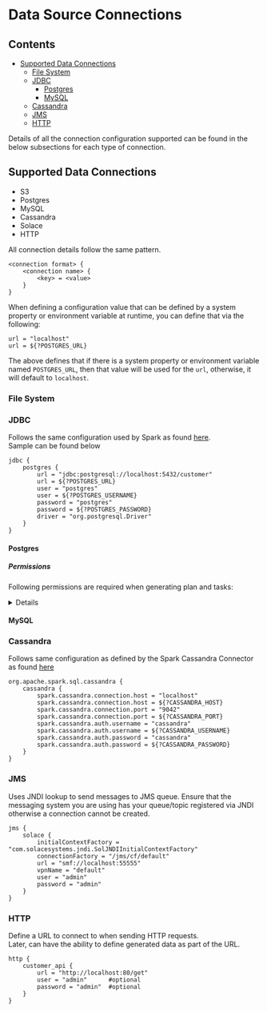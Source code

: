 # Data Source Connections

## Contents
- [Supported Data Connections](#supported-data-connections)
  - [File System](#file-system)
  - [JDBC](#jdbc)
    - [Postgres](#postgres)
    - [MySQL](#mysql)
  - [Cassandra](#cassandra)
  - [JMS](#jms)
  - [HTTP](#http)

Details of all the connection configuration supported can be found in the below subsections for each type of connection.

## Supported Data Connections

- S3
- Postgres
- MySQL
- Cassandra
- Solace
- HTTP

All connection details follow the same pattern.
```
<connection format> {
    <connection name> {
        <key> = <value>
    }
}
```

When defining a configuration value that can be defined by a system property or environment variable at runtime, you can define that via the following:
```
url = "localhost"
url = ${?POSTGRES_URL}
```
The above defines that if there is a system property or environment variable named `POSTGRES_URL`, then that value will be used for the `url`, otherwise,
it will default to `localhost`.


### File System

### JDBC
Follows the same configuration used by Spark as found [here](https://spark.apache.org/docs/latest/sql-data-sources-jdbc.html).  
Sample can be found below
```
jdbc {
    postgres {
        url = "jdbc:postgresql://localhost:5432/customer"
        url = ${?POSTGRES_URL}
        user = "postgres"
        user = ${?POSTGRES_USERNAME}
        password = "postgres"
        password = ${?POSTGRES_PASSWORD}
        driver = "org.postgresql.Driver"
    }
}
```

#### Postgres
##### Permissions
Following permissions are required when generating plan and tasks:
<details>

```sql
GRANT SELECT ON information_schema.tables TO <user>;
GRANT SELECT ON information_schema.columns TO <user>;
GRANT SELECT ON information_schema.table_constraints TO <user>;
GRANT SELECT ON information_schema.constraint_column_usage TO <user>;
GRANT SELECT ON information_schema.key_column_usage TO <user>;
```
</details>

#### MySQL


### Cassandra
Follows same configuration as defined by the Spark Cassandra Connector as found [here](https://github.com/datastax/spark-cassandra-connector/blob/master/doc/reference.md)  

```
org.apache.spark.sql.cassandra {
    cassandra {
        spark.cassandra.connection.host = "localhost"
        spark.cassandra.connection.host = ${?CASSANDRA_HOST}
        spark.cassandra.connection.port = "9042"
        spark.cassandra.connection.port = ${?CASSANDRA_PORT}
        spark.cassandra.auth.username = "cassandra"
        spark.cassandra.auth.username = ${?CASSANDRA_USERNAME}
        spark.cassandra.auth.password = "cassandra"
        spark.cassandra.auth.password = ${?CASSANDRA_PASSWORD}
    }
}
```

### JMS
Uses JNDI lookup to send messages to JMS queue. Ensure that the messaging system you are using has your queue/topic registered 
via JNDI otherwise a connection cannot be created.
```
jms {
    solace {
        initialContextFactory = "com.solacesystems.jndi.SolJNDIInitialContextFactory"
        connectionFactory = "/jms/cf/default"
        url = "smf://localhost:55555"
        vpnName = "default"
        user = "admin"
        password = "admin"  
    }
}
```

### HTTP
Define a URL to connect to when sending HTTP requests.  
Later, can have the ability to define generated data as part of the URL.
```
http {
    customer_api {
        url = "http://localhost:80/get"
        user = "admin"      #optional
        password = "admin"  #optional
    }
}
```
